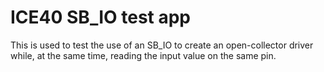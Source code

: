 # ICE40 SB_IO test app

This is used to test the use of an SB_IO to create an open-collector driver
while, at the same time, reading the input value on the same pin.
